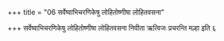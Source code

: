 +++
title = "06 सर्वेष्वाभिचरणिकेषु लोहितोष्णीषा लोहितवसना"

+++
सर्वेष्वाभिचरणिकेषु लोहितोष्णीषा लोहितवसना निवीता ऋत्विजः प्रचरन्ति मल्हा इति ६